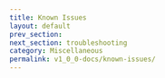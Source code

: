 ```yaml
---
title: Known Issues
layout: default
prev_section:
next_section: troubleshooting
category: Miscellaneous
permalink: v1_0_0-docs/known-issues/
---
```


 
